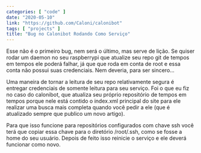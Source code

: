 ```yaml
---
categories: [ "code" ]
date: "2020-05-10"
link: "https://github.com/Caloni/calonibot"
tags: [ "projects" ]
title: "Bug no Calonibot Rodando Como Serviço"
---
```

Esse não é o primeiro bug, nem será o último, mas serve de lição. Se quiser rodar um daemon no seu raspberrypi que atualize seu repo git de tempos em tempos ele poderá falhar, já que que roda em conta de root e essa conta não possui suas credenciais. Nem deveria, para ser sincero...

Uma maneira de tornar a leitura de seu repo relativamente segura é entregar credenciais de somente leitura para seu serviço. Foi o que eu fiz no caso do calonibot, que atualiza seu próprio repositório de tempos em tempos porque nele está contido o index.xml principal do site para ele realizar uma busca mais completa quando você pedir a ele (que é atualizado sempre que publico um novo artigo).

Para que isso funcione para repositórios configurados com chave ssh você terá que copiar essa chave para o diretório /root/.ssh, como se fosse a home do seu usuário. Depois de feito isso reinicie o serviço e ele deverá funcionar como novo.
